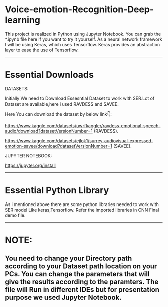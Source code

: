 # Voice-emotion-Recognition-Deep-learning

This project is realized in Python using Jupyter Notebook. You can grab the *.ipynb file here if you want to try it yourself. As a neural network framework I will be using Keras, which uses Tensorflow. Keras provides an abstraction layer to ease the use of Tensorflow.

--------------------------------------------------------------------------------------------------------------------------------------------------------------------
# Essential Downloads

DATASETS:

Initially We need to Download Essesntial Dataset to work with SER.Lot of Dataset are available,here i used RAVDESS and SAVEE.

Here You can download the dataset by below link👇:

https://www.kaggle.com/datasets/uwrfkaggler/ravdess-emotional-speech-audio/download?datasetVersionNumber=1 (RAVDESS).

https://www.kaggle.com/datasets/ejlok1/surrey-audiovisual-expressed-emotion-savee/download?datasetVersionNumber=1 (SAVEE).

JUPYTER NOTEBOOK:

https://jupyter.org/install

---------------------------------------------------------------------------------------------------------------------------------------------------------------------
# Essential Python Library

As i mentioned above there are some python libraries needed to work with SER model Like keras,Tensorflow. Refer the imported libraries in CNN Final demo file.

---------------------------------------------------------------------------------------------------------------------------------------------------------------------
# NOTE:

You need to change your Directory path according to your Dataset path location on your PCs.
You can change the parameters that will give the results according to the paramters.
The file will Run in different IDEs but for presentation purpose we used Jupyter Notebook.
---------------------------------------------------------------------------------------------------------------------------------------------------------------------




